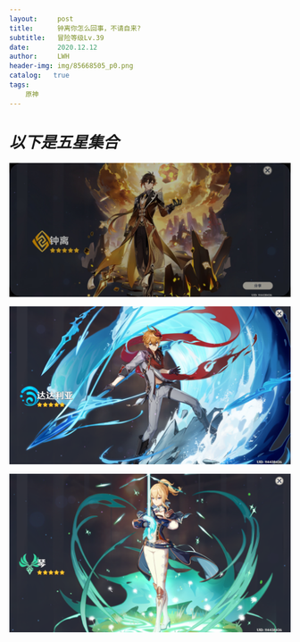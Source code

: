 ```yaml
---
layout:     post
title:      钟离你怎么回事，不请自来?
subtitle:   冒险等级Lv.39
date:       2020.12.12
author:     LWH
header-img: img/85668505_p0.png
catalog:   true
tags:
    原神
---
```

<h1><em>以下是五星集合</em></h1>
<p><img src="https://github.com/lwhhz/lwhhz.github.io/blob/master/img/%E9%92%9F%E7%A6%BB.jpg?raw=true" referrerpolicy="no-referrer"></p>
<p><img src="https://github.com/lwhhz/lwhhz.github.io/blob/master/img/%E8%BE%BE%E8%BE%BE%E5%88%A9%E4%BA%9A.png?raw=true" referrerpolicy="no-referrer"></p>
<p><img src="https://github.com/lwhhz/lwhhz.github.io/blob/master/img/%E7%90%B4.png?raw=true" referrerpolicy="no-referrer"></p>
